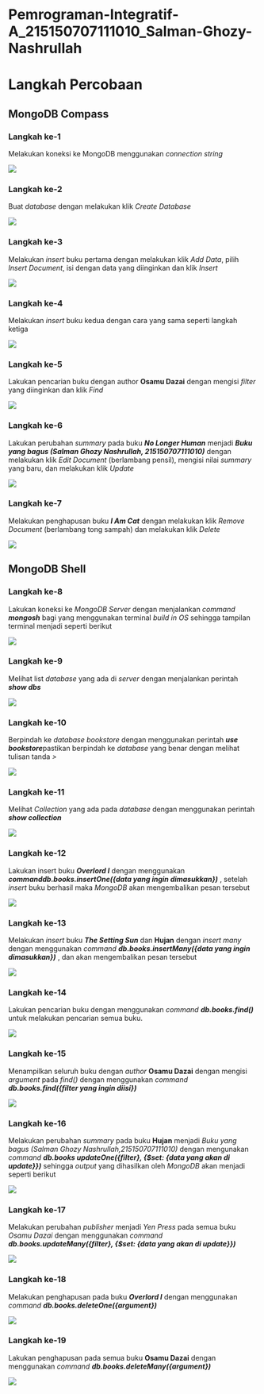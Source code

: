 # Pemrograman-Integratif-A_215150707111010_Salman-Ghozy-Nashrullah

<h1>Langkah Percobaan</h1>
<h2>MongoDB Compass</h2>
<h3>Langkah ke-1</h3>
<p>Melakukan koneksi ke MongoDB menggunakan <i>connection string</i></p>
<img src="gambar/1.PNG">

<h3>Langkah ke-2</h3>
<p>Buat <i>database</i> dengan melakukan klik <i>Create Database</i></p>
<img src="gambar/2.PNG">

<h3>Langkah ke-3</h3>
<p>Melakukan <i>insert</i> buku pertama dengan melakukan klik <i>Add Data</i>, pilih <i>Insert
Document</i>, isi dengan data yang diinginkan dan klik <i>Insert</i></p>
<img src="gambar/3.PNG">

<h3>Langkah ke-4</h3>
<p>Melakukan <i>insert</i> buku kedua dengan cara yang sama seperti langkah ketiga</p>
<img src="gambar/4.PNG">

<h3>Langkah ke-5</h3>
<p>Lakukan pencarian buku dengan author <b>Osamu Dazai</b> dengan mengisi <i>filter</i> yang
diinginkan dan klik <i>Find</i></p>
<img src="gambar/5.PNG">

<h3>Langkah ke-6</h3>
<p>Lakukan perubahan <i>summary</i> pada buku <b><i>No Longer Human</b></i> menjadi <b><i>Buku yang bagus (Salman Ghozy Nashrullah, 215150707111010)</i></b> dengan melakukan klik <i>Edit Document</i> (berlambang pensil), mengisi nilai <i>summary</i> yang baru, dan melakukan klik <i>Update</i></P>
<img src="gambar/6.PNG">

<h3>Langkah ke-7</h3>
<p>Melakukan penghapusan buku <b><i>I Am Cat</i></b> dengan melakukan klik <i>Remove Document</i> (berlambang tong sampah) dan melakukan klik <i>Delete</i></p>
<img src="gambar/7.PNG">

<h2>MongoDB Shell</h2>
<h3>Langkah ke-8</h3>
<p>Lakukan koneksi ke <i>MongoDB Server</i> dengan menjalankan <i>command <b>mongosh</b></i> bagi yang menggunakan terminal <i>build in OS</i> sehingga tampilan terminal menjadi seperti berikut</p>
<img src="gambar/8.PNG">

<h3>Langkah ke-9</h3>
<p>Melihat list <i>database</i> yang ada di <i>server</i> dengan menjalankan perintah <i><b>show dbs</b></i>  </p>
<img src="gambar/9.PNG">

<h3>Langkah ke-10</h3>
<p>Berpindah ke <i> database bookstore</i> dengan menggunakan perintah <b><i>use bookstore</i></b>pastikan berpindah ke <i>database</i> yang benar dengan melihat tulisan tanda <i> > </i></p>
<img src="gambar/10.PNG">

<h3>Langkah ke-11</h3>
<p>Melihat <i>Collection</i> yang ada pada <i>database</i> dengan menggunakan perintah <i><b>show collection</b></i> </p>
<img src="gambar/11.PNG">

<h3>Langkah ke-12</h3>
<p>Lakukan insert buku <b><i>Overlord I</i></b> dengan menggunakan <b><i>commanddb.books.insertOne({<i>data yang ingin dimasukkan</i>})</b></i> , setelah <i>insert</i> buku berhasil maka <i>MongoDB</i> akan mengembalikan pesan tersebut</P>
<img src="gambar/12.PNG">

<h3>Langkah ke-13</h3>
<p>Melakukan <i>insert</i> buku <b><i>The Setting Sun</b></i> dan <b>Hujan</b> dengan <i>insert many</i> dengan menggunakan <i>command <b>db.books.insertMany({data yang ingin dimasukkan})</b></i> , dan akan mengembalikan pesan tersebut</p>
<img src="gambar/13.PNG">

<h3>Langkah ke-14</h3>
<p>Lakukan pencarian buku dengan menggunakan <i>command</i> <b><i>db.books.find()</b></i> untuk melakukan pencarian semua buku.</p>
<img src="gambar/14.PNG">

<h3>Langkah ke-15</h3>
<p>Menampilkan seluruh buku dengan <i>author</i> <b>Osamu Dazai</b> dengan mengisi <i>argument</i> pada <i>find()</i> dengan menggunakan <i>command</i> <i><b>db.books.find({filter yang ingin diisi})</b></i></p>
<img src="gambar/15.PNG">

<h3>Langkah ke-16</h3>
<p>Melakukan perubahan <i>summary</i> pada buku <b>Hujan</b> menjadi <i>Buku yang bagus (Salman Ghozy Nashrullah,215150707111010)</i> dengan mengunakan <i>command</i> <i><b>db.books updateOne({filter}, {$set: {data yang akan di update}})</b></i> sehingga <i>output</i> yang dihasilkan oleh <i>MongoDB</i> akan menjadi seperti berikut</p>
<img src="gambar/16.PNG">

<h3>Langkah ke-17</h3>
<p>Melakukan perubahan <i>publisher</i> menjadi <i>Yen Press</i> pada semua buku <i>Osamu Dazai</i> dengan menggunakan <i>command</i> <b><i>db.books.updateMany({filter}, {$set: {data yang akan di update}})</i></b></p>
<img src="gambar/17.PNG">

<h3>Langkah ke-18</h3>
<p>Melakukan penghapusan pada buku <i><b>Overlord I</i></b> dengan menggunakan <i>command</i> <i><b>db.books.deleteOne({argument})</i></b></p>
<img src="gambar/18.PNG">

<h3>Langkah ke-19</h3>
<p>Lakukan penghapusan pada semua buku <b>Osamu Dazai</b> dengan menggunakan <i>command</i> <i><b>db.books.deleteMany({argument})</i></b></p>
<img src="gambar/19.PNG">